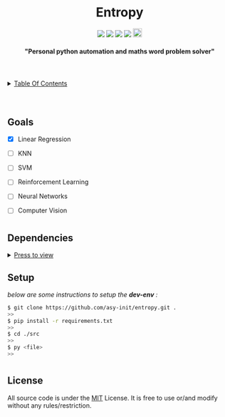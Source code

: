 <h1 align="center">Entropy</h1>
<p align="center">
<!-- Code Climate -->
<a href="https://codeclimate.com/github/asy-init/Entropy/maintainability">
<img src="https://img.shields.io/codeclimate/maintainability/asy-init/Entropy?color=A3BE8C&logo=code%20climate&logoColor=white"/></a>
<!-- License -->
<a><img src="https://img.shields.io/github/license/asy-init/entropy?color=A3BE8C&logo=Open%20Access&logoColor=white&style=flat-square"/></a>
<!-- Python Version -->
<a><img src ="https://img.shields.io/pypi/pyversions/tensorflow?color=A3BE8C&logo=python&logoColor=white&style=flat-square"/></a>
<!-- Project Version -->
<a><img src="https://img.shields.io/badge/Version-1.0-A3BE8C?color=A3BE8C&logo=tensorflow&logoColor=white&style=flat-square"/></a>
<!-- Code style:black -->
<a><img height="20"  src="https://img.shields.io/badge/code%20style-black-000000.svg?color=A3BE8C&logo=pypi&logoColor=white&style=flat-square"></a>
</p>

<h4  align="center">"Personal python automation and maths word problem solver"</h4>

<h4>&nbsp</h4>

<details>
  <summary markdown="span" ><u>Table Of Contents</u></summary>

  1. [Intro]()

  2. [Docs]()

  3. [Setup](https://github.com/asy-init/entropy#setup)

  4. [License](https://github.com/asy-init/entropy#license)
</details>
<h4>&nbsp</h4>

## Goals

- [x] Linear Regression

- [ ] KNN

- [ ] SVM

- [ ] Reinforcement Learning

- [ ] Neural Networks

- [ ] Computer Vision
#
## Dependencies

<details>
    <summary markdown="span" ><u>Press to view</u></summary>
        <pre class="line-numbers">
            <code class="language-python">
none==0.0.0
           </code>
        </pre>
</details>



## Setup

*below are some instructions to setup the __dev-env__ :*


```bash
$ git clone https://github.com/asy-init/entropy.git .
>>
$ pip install -r requirements.txt
>>
$ cd ./src
>>
$ py <file>
>>
```
#
## License
All source code is under the [MIT](License) License. It is free to use or/and modify without any rules/restriction.
